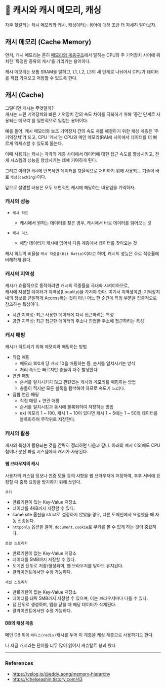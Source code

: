 # 🚄 캐시와 캐시 메모리, 캐싱
자주 헷갈리는 캐시 메모리와 캐시, 캐싱이라는 용어에 대해 조금 더 자세히 알아보자.

## 캐시 메모리 (Cache Memory)
먼저, 캐시 메모리는 흔히 [메모리의 계층구조](%EB%A9%94%EB%AA%A8%EB%A6%AC%EC%9D%98_%EA%B3%84%EC%B8%B5%EA%B5%AC%EC%A1%B0.md)에서 말하는
CPU와 주 기억장치 사이에 위치한 '특정한 종류의 캐시'를 가리키는 용어이다.

캐시 메모리는 보통 SRAM을 말하고, L1, L2, L3의 세 단계로 나뉘어서 CPU가 데이터를 직접 가져오고 
저장할 수 있도록 한다.

## 캐시 (Cache)
그렇다면 캐시는 무엇일까?    
캐시는 느린 기억장치와 빠른 기억장치 간의 속도 차이를 극복하기 위해 '중간 단계로 사용되는 메모리'를 일반적으로 일컫는 용어이다. 

예를 들어, 캐시 메모리와 보조 기억장치 간의 속도 차를 해결하기 위한 캐싱 계층은 '주 기억장치'가 되고,
CPU '캐시'는 CPU와 메인 메모리(RAM) 사이에서 데이터를 더 빠르게 엑세스할 수 있도록 돕는다.    

이때 사용되는 캐시는 각각의 계층 사이에서 데이터에 대한 접근 속도를 향상시키고, 전체 시스템의 성능을 향상시키는 데에 기여하게 된다.

그리고 이러한 `캐시`에 반복적인 데이터를 효율적으로 처리하기 위해 사용되는 기술이 바로 `캐싱(caching)`이다.


앞으로 설명할 내용은 모두 보편적인 캐시에 해당하는 내용임을 기억하자.


### 캐시의 성능
- `캐시 히트`
    - 캐시에서 원하는 데이터를 찾은 경우, 캐시에서 바로 데이터를 읽어오는 것

- `캐시 미스`
    - 해당 데이터가 캐시에 없어서 다음 계층에서 데이터를 찾아오는 것

캐시 히트의 비율을 `캐시 적중률(Hit Ratio)`이라고 하며, 캐시의 성능은 주로 적중률에 비례하게 된다.

### 캐시의 지역성
캐시가 효율적으로 동작하려면 캐시의 적중률을 극대화 시켜야하므로,   
캐시에 저장할 데이터가 지역성(Locality)을 가져야 한다.
여기서 지역성이란, 기억장치 내의 정보를 균일하게 Access하는 것이 아닌 어느 한 순간에 특정 부분을 집중적으로 참조하는 특성이다.

- 시간 지역성: 최근 사용한 데이터에 다시 접근하려는 특성
- 공간 지역성: 최근 접근한 데이터의 주소나 인접한 주소에 접근하려는 특성

### 캐시 매핑
캐시가 히트되기 위해 메모리와 매핑하는 방법
- 직접 매핑
    - 메모리 100개 당 캐시 10을 매핑하는 등, 순서를 일치시키는 방식
    - 처리 속도는 빠르지만 충돌이 자주 발생한다.
- 연관 매핑
    - 순서를 일치시키지 않고 관련있는 캐시와 메모리를 매핑하는 방법
    - 충돌이 적지만 모든 블록을 탐색해야 하므로 속도가 느리다.
- 집합 연관 매핑
    - 직접 매핑 + 연관 매핑
    - 순서를 일치시킴과 동시에 블록화하여 저장하는 방법
    - ex) 메모리 1 ~ 100, 캐시 1 ~ 10이 있다면 캐시 1 ~ 5에는 1 ~ 50의 데이터를 블록화하여 무작위로 저장한다.


### 캐시의 활용
캐시의 특성이 활용되는 것을 간략히 정리하면 다음과 같다.
아래의 예시 이외에도 CPU 칩이나 분산 파일 시스템에서 캐시가 사용된다.

#### 웹 브라우저의 캐시
사용자의 커스텀 정보나 인증 모듈 등의 사항을 웹 브라우저에 저장하여,
추후 서버에 요청할 때 중복 요청을 방지하기 위해 쓰인다.

`쿠키`
- 만료기한이 있는 Key-Value 저장소
- 데이터를 4KB까지 저장할 수 있다.
- same site 옵션을 strict로 설정하지 않았을 경우, 다른 도메인에서 요청했을 때 자동 전송된다.
- `httponly` 옵션을 걸어, `document.cookie`로 쿠키를 볼 수 없게 하는 것이 중요하다.

`로컬 스토리지`
- 만료기한이 없는 Key-Value 저장소
- 데이터를 5MB까지 저장할 수 있다.
- 도메인 단위로 저장/생성되며, 웹 브라우저를 닫아도 유지된다.
- 클라이언트에서만 수정 가능하다.

`세션 스토리지`
- 만료기한이 없는 Key-Value 저장소
- 데이터를 대략 5MB까지 저장할 수 있으며, 이는 브라우저마다 다를 수 있다.
- 탭 단위로 생성하며, 탭을 닫을 때 해당 데이터가 삭제된다.
- 클라이언트에서만 수정 가능하다.

#### DB의 캐싱 계층
메인 DB 위에 `레디스(redis)`캐시를 두어 이 계층을 캐싱 계층으로 사용하기도 한다.


나 지금 캐시라는 단어를 너무 많이 읽어서 캐슈탈트 붕괴 왔다

-------------------------------------------------


### References
- https://velog.io/@eddy_song/memory-hierarchy
- https://chelseashin.tistory.com/43